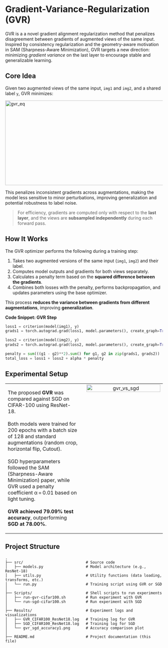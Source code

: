 
# Gradient-Variance-Regularization (GVR)

GVR is a a novel gradient alignment regularization method that penalizes disagreement between gradients of augmented views of the same input. Inspired by consistency regularization and the geometry-aware motivation in SAM (Sharpness-Aware Minimization), GVR targets a new direction: minimizing *gradient variance* on the last layer to encourage stable and generalizable learning.

##  Core Idea

Given two augmented views of the same input, `img1` and `img2`, and a shared label `y`, GVR minimizes:

<img width="1299" height="271" alt="gvr_eq" src="https://github.com/user-attachments/assets/329a058f-6ceb-4291-9801-0ddcef3b8860" />



This penalizes inconsistent gradients across augmentations, making the model less sensitive to minor perturbations, improving generalization and potential robustness to label noise.
>  For efficiency, gradients are  computed only with respect to the **last layer**, and the views are **subsampled independently** during each forward pass.
##  How It Works

The GVR optimizer performs the following during a training step:

1. Takes two augmented versions of the same input (`img1`, `img2`) and their label.
2. Computes model outputs and gradients for both views separately.
3. Calculates a penalty term based on the **squared difference between the gradients**.
4. Combines both losses with the penalty, performs backpropagation, and updates parameters using the base optimizer.

This process **reduces the variance between gradients from different augmentations**, improving **generalization**.


**Code Snippet: GVR Step**
```python
loss1 = criterion(model(img1), y)
grads1 = torch.autograd.grad(loss1, model.parameters(), create_graph=True)

loss2 = criterion(model(img2), y)
grads2 = torch.autograd.grad(loss2, model.parameters(), create_graph=True)

penalty = sum(((g1 - g2)**2).sum() for g1, g2 in zip(grads1, grads2))
total_loss = loss1 + loss2 + alpha * penalty
```
## Experimental Setup
<table>
  <tr>
    <td style="width: 50%; vertical-align: top; padding-right: 20px;">
      <p>
        The proposed <strong>GVR</strong> was compared against SGD on CIFAR-100 using ResNet-18.<br><br>
        Both models were trained for 200 epochs with a batch size of 128 and standard augmentations (random crop, horizontal flip, Cutout).<br><br>
        SGD hyperparameters followed the SAM (Sharpness-Aware Minimization) paper, while GVR used a penalty coefficient α = 0.01 based on light tuning.<br><br>
        <strong>GVR achieved 79.09% test accuracy</strong>, outperforming <strong>SGD at 78.00%</strong>.
      </p>
    </td>
    <td style="width: 50%; vertical-align: top; text-align: center;">
      <img width="100%" alt="gvr_vs_sgd" src="https://github.com/user-attachments/assets/48253002-6385-48b2-a901-cb1fb13761ea" />
    </td>
  </tr>
</table>



## Project Structure 
<pre><code>.
├── src/                            # Source code
│   ├── models.py                   # Model architecture (e.g., ResNet-18)
│   ├── utils.py                    # Utility functions (data loading, transforms, etc.)
│   └── run.py                      # Training script using GVR or SGD
│
├── Scripts/                        # Shell scripts to run experiments
│   ├── run-gvr-cifar100.sh         # Run experiment with GVR
│   └── run-sgd-cifar100.sh         # Run experiment with SGD
│
├── Results/                        # Experiment logs and visualizations
│   ├── GVR_CIFAR100_ResNet18.log   # Training log for GVR
│   ├── SGD_CIFAR100_ResNet18.log   # Training log for SGD
│   └── gvr_sgd_accuracy1.png       # Accuracy comparison plot
│
├── README.md                       # Project documentation (this file)
</code></pre>
